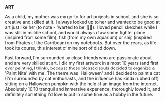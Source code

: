 **ART**

As a child, my mother was my go-to for art projects in school, and she is so creative and skilled at it. I always looked up to her and wanted to be good at art just like her (to note - 'wanted to be' 😮‍💨). I loved pencil sketches while I was still in middle school, and would always draw some fighter plane (inspired from some film), fish (from my own aquarium) or ship (inspired from Pirates of the Carribean) on my notebooks. But over the years, as life took its course, this interest of mine sort of died down.

Fast forward, I'm surrounded by close friends who are passionate about and are very skilled at art. I did my first artwork in almost 10 years (and first ever painting, I think), because these blessed souls decided to organize a 'Paint Nite' with me. The theme was 'Halloween' and I decided to paint a cat (I'm surrounded by cat enthusiasts, and the influence has kinda rubbed off) sitting on a Halloween pumpkin with the help of an image from the internet. Absolutely 10/10 tranquil and immersive experience, thoroughly loved it, and definitely something I'd love to put in some time as a hobby in the future.